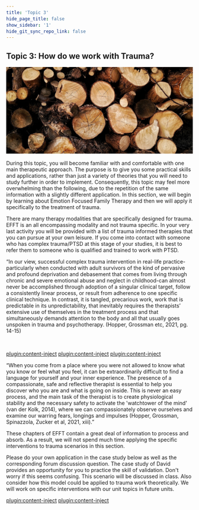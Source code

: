 ```yaml
---
title: 'Topic 3'
hide_page_title: false
show_sidebar: '1'
hide_git_sync_repo_link: false
---
```

## Topic 3: How do we work with Trauma?

![alttext](t3overview.jpg "logs")

During this topic, you will become familiar with and comfortable with one main therapeutic approach. The purpose is to give you some practical skills and applications, rather than just a variety of theories that you will need to study further in order to implement. Consequently, this topic may feel more overwhelming than the following, due to the repetition of the same information with a slightly different application. In this section, we will begin by learning about Emotion Focused Family Therapy and then we will apply it specifically to the treatment of trauma.

There are many therapy modalities that are specifically designed for trauma. EFFT is an all encompassing modality and not trauma specific. In your  very last activity you will be provided with  a list of trauma informed therapies that you can pursue at your own leisure. If you come into contact with someone who has complex trauma/PTSD at this stage of your studies, it is best to refer them to someone who is qualified and trained to work with PTSD.

“In our view, successful complex trauma intervention in real-life practice-particularly when conducted with adult survivors of the kind of pervasive and profound deprivation and debasement that comes from living through chronic and severe emotional abuse and neglect in childhood-can almost never be accomplished through adoption of a singular clinical target, follow a consistently linear process, or result from adherence to one specific clinical technique. In contrast, it is tangled, precarious work, work that is predictable in its unpredictability, that inevitably requires the therapists’ extensive use of themselves in the treatment process and that simultaneously demands attention to the body and all that usually goes unspoken in trauma and psychotherapy. (Hopper, Grossman etc, 2021, pg. 14-15)

&nbsp;

[plugin:content-inject](../_1-10)
[plugin:content-inject](../_1-11)
[plugin:content-inject](../_1-12)

“When you come from a place where you were not allowed to know what you know or feel what you feel, it can be extraordinarily difficult to find a language for yourself and your inner experience. The presence of a compassionate, safe and reflective therapist is essential to help you discover who you are and what is going on inside. This is never an easy process, and the main task of the therapist is to create physiological stability and the necessary safety to activate the 'watchtower of the mind' (van der Kolk, 2014), where we can compassionately observe ourselves and examine our warring fears, longings and impulses (Hopper, Grossman, Spinazzola, Zucker et al, 2021, xiii).”

These chapters of EFFT contain a great deal of information to process and absorb. As a result, we will not spend much time applying the specific interventions to trauma scenarios in this section.

Please do your own application in the case study below as well as the corresponding forum discussion question. The case study of David provides an opportunity for you to practice the skill of validation. Don't worry if this seems confusing. This scenario will be discussed in class. Also consider how this model could be applied to trauma work theoretically. We will work on specific interventions with our unit topics in future units.

[plugin:content-inject](../_1-13)
[plugin:content-inject](../_1-14)
